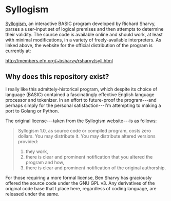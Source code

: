# Syllogism

[Syllogism](http://members.efn.org/~bsharvy/rsharvy/syll.html), an interactive BASIC program developed by Richard Sharvy, parses a user-input set of logical premises and then attempts to determine their validity.  The source code is available online and should work, at least with minimal modifications, in a variety of freely-available interpreters.  As linked above, the website for the official distribution of the program is currently at:

<http://members.efn.org/~bsharvy/rsharvy/syll.html>


## Why does this repository exist?

I really like this admittely-historical program, which despite its choice of language (BASIC) contained a fascinatingly effective English language processor and tokenizer.  In an effort to future-proof the program---and perhaps simply for the personal satisfaction---I'm attempting to making a port to Golang or Python.

The original license---taken from the Syllogism website---is as follows:

> Syllogism 1.0, as source code or compiled program, costs zero dollars.
> You may distribute it. You may distribute altered versions provided:
> 
> 1. they work,
> 2. there is clear and prominent notification that you altered the 
>    program and how,
> 3. there is clear and prominent notification of the original
>    authorship.

For those requiring a more formal license, Ben Sharvy has graciously offered the source code under the GNU GPL v3.  Any derivatives of the original code base that I place here, regardless of coding language, are released under the same.


